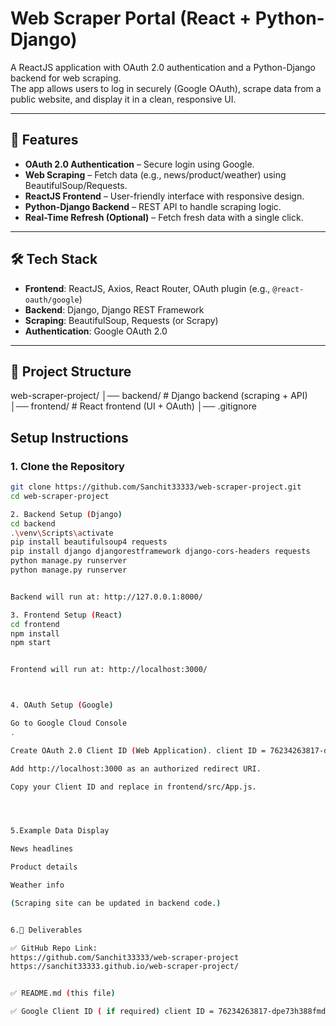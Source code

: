 # Web Scraper Portal (React + Python-Django)

A ReactJS application with OAuth 2.0 authentication and a Python-Django backend for web scraping.  
The app allows users to log in securely (Google OAuth), scrape data from a public website, and display it in a clean, responsive UI.  

---

## 🚀 Features
- **OAuth 2.0 Authentication** – Secure login using Google.  
- **Web Scraping** – Fetch data (e.g., news/product/weather) using BeautifulSoup/Requests.  
- **ReactJS Frontend** – User-friendly interface with responsive design.  
- **Python-Django Backend** – REST API to handle scraping logic.  
- **Real-Time Refresh (Optional)** – Fetch fresh data with a single click.  

---

## 🛠️ Tech Stack
- **Frontend**: ReactJS, Axios, React Router, OAuth plugin (e.g., `@react-oauth/google`)  
- **Backend**: Django, Django REST Framework  
- **Scraping**: BeautifulSoup, Requests (or Scrapy)  
- **Authentication**: Google OAuth 2.0  

---

## 📂 Project Structure
web-scraper-project/
│── backend/ # Django backend (scraping + API)
│── frontend/ # React frontend (UI + OAuth)
│── .gitignore


##  Setup Instructions

### 1. Clone the Repository
```bash
git clone https://github.com/Sanchit33333/web-scraper-project.git
cd web-scraper-project

2. Backend Setup (Django)
cd backend
.\venv\Scripts\activate
pip install beautifulsoup4 requests
pip install django djangorestframework django-cors-headers requests
python manage.py runserver
python manage.py runserver


Backend will run at: http://127.0.0.1:8000/

3. Frontend Setup (React)
cd frontend
npm install
npm start


Frontend will run at: http://localhost:3000/



4. OAuth Setup (Google)

Go to Google Cloud Console
.

Create OAuth 2.0 Client ID (Web Application). client ID = 76234263817-dpe73h388fmdqq43qd9hc1n35ad3jam9.apps.googleusercontent.com

Add http://localhost:3000 as an authorized redirect URI.

Copy your Client ID and replace in frontend/src/App.js.




5.Example Data Display

News headlines

Product details

Weather info

(Scraping site can be updated in backend code.)


6.📌 Deliverables

✅ GitHub Repo Link:
https://github.com/Sanchit33333/web-scraper-project
https://sanchit33333.github.io/web-scraper-project/


✅ README.md (this file)

✅ Google Client ID ( if required) client ID = 76234263817-dpe73h388fmdqq43qd9hc1n35ad3jam9.apps.googleusercontent.com

